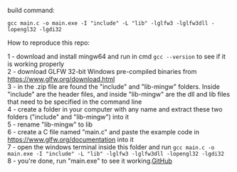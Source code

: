 build command: 
```
gcc main.c -o main.exe -I "include" -L "lib" -lglfw3 -lglfw3dll -lopengl32 -lgdi32
```

How to reproduce this repo:

1 - download and install mingw64 and run in cmd ```gcc --version``` to see if it is working properly  
2 - download GLFW 32-bit Windows pre-compiled binaries from https://www.glfw.org/download.html  
3 - in the .zip file are found the "include" and "lib-mingw" folders. Inside "include" are the header files, and inside "lib-mingw" are the dll and lib files that need to be specified in the command line  
4 - create a folder in your computer with any name and extract these two folders ("include" and "lib-mingw") into it  
5 - rename "lib-mingw" to lib  
6 - create a C file named "main.c" and paste the example code in https://www.glfw.org/documentation into it  
7 - open the windows terminal inside this folder and run ```gcc main.c -o main.exe -I "include" -L "lib" -lglfw3 -lglfw3dll -lopengl32 -lgdi32```  
8 - you're done, run "main.exe" to see it working.[GitHub](http://github.com)
